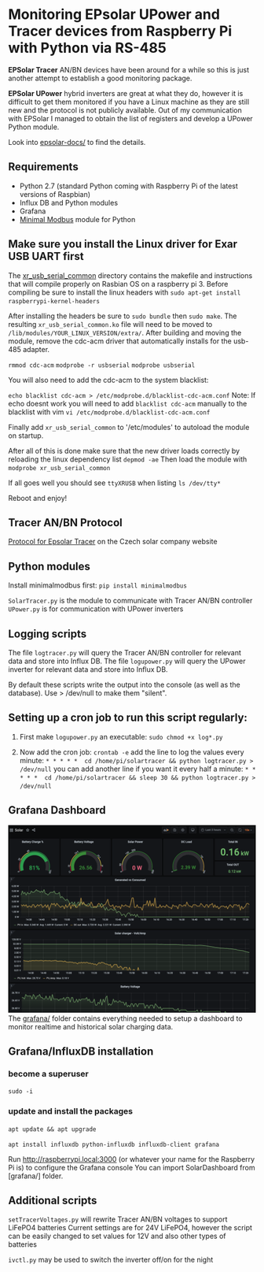 Monitoring EPsolar UPower and Tracer devices from Raspberry Pi with Python via RS-485
===================================================

**EPSolar Tracer** AN/BN devices have been around for a while so this is just another attempt to establish a good monitoring package.

**EPSolar UPower** hybrid inverters are great at what they do, however it is difficult to get them monitored if you have a Linux machine as they are still new and the protocol is not publicly available. Out of my communication with EPSolar I managed to obtain the list of registers and develop a UPower Python module.

Look into [epsolar-docs/](epsolar-docs/) to find the details.

## Requirements
- Python 2.7 (standard Python coming with Raspberry Pi of the latest versions of Raspbian)
- Influx DB and Python modules
- Grafana
- [Minimal Modbus](https://minimalmodbus.readthedocs.io/en/stable/) module for Python

Make sure you install the Linux driver for Exar USB UART first
--------------------------------------------------------------
The [xr_usb_serial_common](xr_usb_serial_common-1a/) directory contains the makefile and instructions that will compile properly on Rasbian OS on a raspberry pi 3. Before compiling be sure to install the linux headers with
`sudo apt-get install raspberrypi-kernel-headers`

After installing the headers be sure to `sudo bundle` then `sudo make`.
The resulting `xr_usb_serial_common.ko` file will need to be moved to `/lib/modules/YOUR_LINUX_VERSION/extra/`.
After building and moving the module, remove the cdc-acm driver that automatically installs for the usb-485 adapter.

`rmmod cdc-acm`
`modprobe -r usbserial`
`modprobe usbserial`

You will also need to add the cdc-acm to the system blacklist:

`echo blacklist cdc-acm > /etc/modprobe.d/blacklist-cdc-acm.conf`
Note: If echo doesnt work you will need to add `blacklist cdc-acm` manually to the blacklist with vim `vi /etc/modprobe.d/blacklist-cdc-acm.conf`

Finally add `xr_usb_serial_common` to '/etc/modules' to autoload the module on startup.

After all of this is done make sure that the new driver loads correctly by reloading the linux dependency list `depmod -ae`
Then load the module with `modprobe xr_usb_serial_common`

If all goes well you should see `ttyXRUSB` when listing `ls /dev/tty*`

Reboot and enjoy!

Tracer AN/BN Protocol
---------------------
[Protocol for Epsolar Tracer](http://www.solar-elektro.cz/data/dokumenty/1733_modbus_protocol.pdf) on the Czech solar company website

Python modules
--------------
Install minimalmodbus first:
`pip install minimalmodbus`

`SolarTracer.py` is the module to communicate with Tracer AN/BN controller
`UPower.py` is for communication with UPower inverters

Logging scripts
--------------
The file `logtracer.py` will query the Tracer AN/BN controller for relevant data and store into Influx DB.
The file `logupower.py` will query the UPower inverter for relevant data and store into Influx DB.

By default these scripts write the output into the console (as well as the database). Use > /dev/null to make them "silent".

## Setting up a cron job to run this script regularly:

1. First make `logupower.py` an executable:
`sudo chmod +x log*.py`

2. Now add the cron job:
`crontab -e`
add the line to log the values every minute:
`* * * * *  cd /home/pi/solartracer && python logtracer.py > /dev/null`
you can add another line if you want it every half a minute:
`* * * * *  cd /home/pi/solartracer && sleep 30 && python logtracer.py > /dev/null`

Grafana Dashboard
--------------------
![Img](grafana/screenshot.png)
The [grafana/](grafana/) folder contains everything needed to setup a dashboard to monitor realtime and historical solar charging data.

## Grafana/InfluxDB installation

### become a superuser
`sudo -i`
### update and install the packages
`apt update && apt upgrade`

`apt install influxdb python-influxdb influxdb-client grafana`

Run http://raspberrypi.local:3000 (or whatever your name for the Raspberry Pi is) to configure the Grafana console
You can import SolarDashboard from [grafana/] folder.

Additional scripts
------------------
`setTracerVoltages.py` will rewrite Tracer AN/BN voltages to support LiFePO4 batteries
Current settings are for 24V LiFePO4, however the script can be easily changed to set values for 12V and also other types of batteries

`ivctl.py` may be used to switch the inverter off/on for the night
